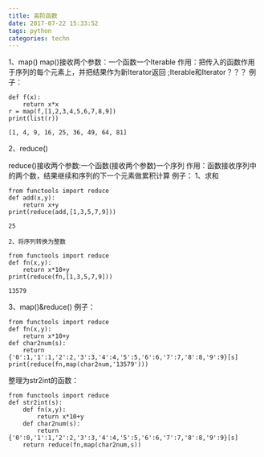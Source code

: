 ```yaml
---
title: 高阶函数
date: 2017-07-22 15:33:52
tags: python
categories: techn
---
```


1、map()
	map()接收两个参数：一个函数一个Iterable
	作用：把传入的函数作用于序列的每个元素上，并把结果作为新Iterator返回 ;Iterable和Iterator？？？
	例子：

	def f(x):
	    return x*x
    r = map(f,[1,2,3,4,5,6,7,8,9])
    print(list(r))

    [1, 4, 9, 16, 25, 36, 49, 64, 81]

2、reduce()

   reduce()接收两个参数:一个函数(接收两个参数)一个序列
   作用：函数接收序列中的两个数，结果继续和序列的下一个元素做累积计算
   例子：
    1、求和

    from functools import reduce
    def add(x,y):
        return x+y
    print(reduce(add,[1,3,5,7,9]))

    25

    2、将序列转换为整数

    from functools import reduce
    def fn(x,y):
        return x*10+y
    print(reduce(fn,[1,3,5,7,9]))

    13579

3、map()&reduce()
例子：

    from functools import reduce
    def fn(x,y):
        return x*10+y
    def char2num(s):
        return {'0':1,'1':1,'2':2,'3':3,'4':4,'5':5,'6':6,'7':7,'8':8,'9':9}[s]
    print(reduce(fn,map(char2num,'13579')))

整理为str2int的函数：

    from functools import reduce
    def str2int(s):
        def fn(x,y):
            return x*10+y
        def char2num(s):
            return {'0':0,'1':1,'2':2,'3':3,'4':4,'5':5,'6':6,'7':7,'8':8,'9':9}[s]
        return reduce(fn,map(char2num,s))







